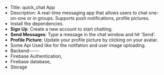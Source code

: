 - Title: quick_chat App
- Description: A real-time messaging app that allows users to chat one-on-one or in groups. Supports push notifications, profile pictures.
- Install the dependencies.
- **Sign Up**: Create a new account to start chatting.
- **Send Messages**: Type a message in the chat window and hit 'Send'.
- **Profile Picture**: Update your profile picture by clicking on your avatar.
- Some Api Used like for the notifation and user image uploading.
- Backend-----
- Firebase Authentication,
- Firebase database,
- Storage
